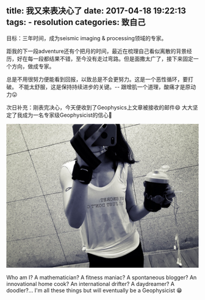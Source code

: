 title: 我又来表决心了
date: 2017-04-18 19:22:13
tags:
    - resolution
categories: 致自己
---

目标：三年时间，成为seismic imaging & processing领域的专家。

距我的下一段adventure还有个把月的时间，最近在梳理自己看似离散的背景经历，好在每一段都结果不错，至今没有走过弯路。但是面撒太广了，接下来固定一个方向，做成专家。

总是不用很努力便能看到回报，以致总是不会更努力。这是一个恶性循环，要打破。
不能太舒服，这是保持持续进步的关键。-- 跟增肌一个道理，酸痛才是原动力😛

次日补充：刚表完决心，今天便收到了Geophysics上文章被接收的邮件😄 大大坚定了我成为一名专家级Geophysicist的信心💪

![不想当好地球物理工程师的肌肉女不是务正业的数学博士](/picture/fitnessgirl.jpeg)

Who am I?
A mathematician? A fitness maniac? A spontaneous blogger? An innovational home cook? An international drifter? A daydreamer? A doodler?... I'm all these things but will eventually be a Geophysicist 😁


